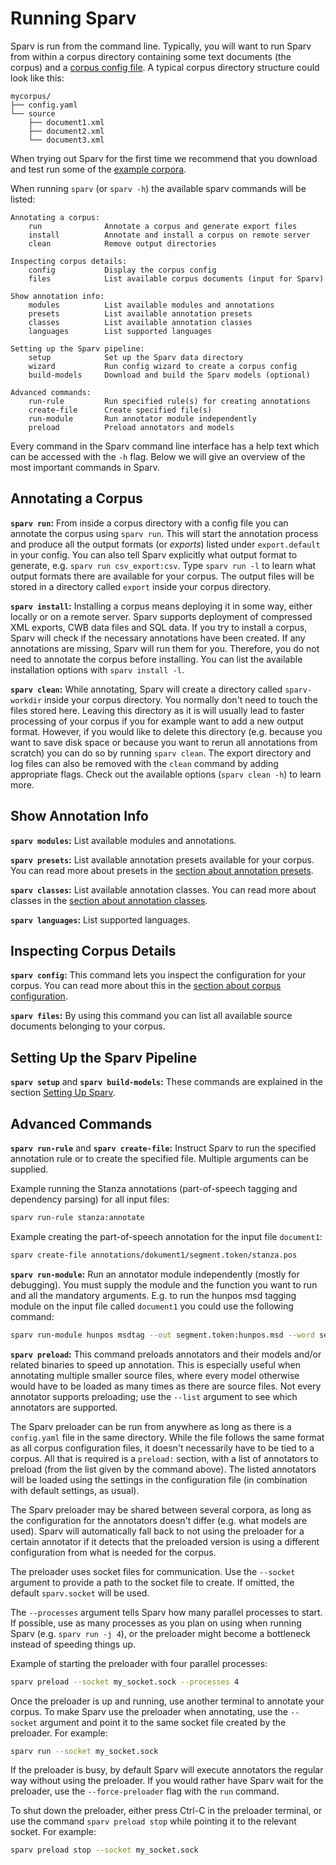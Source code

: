# Running Sparv
Sparv is run from the command line. Typically, you will want to run Sparv from within a corpus directory containing some
text documents (the corpus) and a [corpus config file](user-manual/corpus-configuration.md). A typical corpus directory
structure could look like this:

```
mycorpus/
├── config.yaml
└── source
    ├── document1.xml
    ├── document2.xml
    └── document3.xml
```

When trying out Sparv for the first time we recommend that you download and test run some of the [example
corpora](https://github.com/spraakbanken/sparv-pipeline/releases/latest/download/example_corpora.zip).

When running `sparv` (or `sparv -h`) the available sparv commands will be listed:
```
Annotating a corpus:
    run              Annotate a corpus and generate export files
    install          Annotate and install a corpus on remote server
    clean            Remove output directories

Inspecting corpus details:
    config           Display the corpus config
    files            List available corpus documents (input for Sparv)

Show annotation info:
    modules          List available modules and annotations
    presets          List available annotation presets
    classes          List available annotation classes
    languages        List supported languages

Setting up the Sparv pipeline:
    setup            Set up the Sparv data directory
    wizard           Run config wizard to create a corpus config
    build-models     Download and build the Sparv models (optional)

Advanced commands:
    run-rule         Run specified rule(s) for creating annotations
    create-file      Create specified file(s)
    run-module       Run annotator module independently
    preload          Preload annotators and models
```

Every command in the Sparv command line interface has a help text which can be accessed with the `-h` flag. Below we
will give an overview of the most important commands in Sparv.

## Annotating a Corpus
**`sparv run`:** From inside a corpus directory with a config file you can annotate the corpus using `sparv run`. This
will start the annotation process and produce all the output formats (or _exports_) listed under `export.default` in
your config. You can also tell Sparv explicitly what output format to generate, e.g. `sparv run csv_export:csv`.
Type `sparv run -l` to learn what output formats there are available for your corpus. The output files will be
stored in a directory called `export` inside your corpus directory.

**`sparv install`:** Installing a corpus means deploying it in some way, either locally or on a remote server. Sparv
supports deployment of compressed XML exports, CWB data files and SQL data. If you try to install a corpus, Sparv will
check if the necessary annotations have been created. If any annotations are missing, Sparv will run them for you.
Therefore, you do not need to annotate the corpus before installing. You can list the available installation options
with `sparv install -l`.

**`sparv clean`:** While annotating, Sparv will create a directory called `sparv-workdir` inside your corpus directory.
You normally don't need to touch the files stored here. Leaving this directory as it is will usually lead to faster
processing of your corpus if you for example want to add a new output format. However, if you would like to delete this
directory (e.g. because you want to save disk space or because you want to rerun all annotations from scratch) you
can do so by running `sparv clean`. The export directory and log files can also be removed with the `clean` command
by adding appropriate flags. Check out the available options (`sparv clean -h`) to learn more.

## Show Annotation Info
**`sparv modules`:** List available modules and annotations.

**`sparv presets`:** List available annotation presets available for your corpus. You can read more about presets in the
[section about annotation presets](user-manual/corpus-configuration.md#annotation-presets).

**`sparv classes`:** List available annotation classes. You can read more about classes in the [section about annotation
classes](user-manual/corpus-configuration.md#annotation-classes).

**`sparv languages`:** List supported languages.

## Inspecting Corpus Details
**`sparv config`:** This command lets you inspect the configuration for your corpus. You can read more about this in the
[section about corpus configuration](user-manual/corpus-configuration.md).

**`sparv files`:** By using this command you can list all available source documents belonging to your corpus.

## Setting Up the Sparv Pipeline
**`sparv setup`** and **`sparv build-models`:** These commands are explained in the section [Setting Up
Sparv](user-manual/installation-and-setup.md#setting-up-sparv).

## Advanced Commands
**`sparv run-rule`** and **`sparv create-file`:** Instruct Sparv to run the specified annotation rule or to create
the specified file. Multiple arguments can be supplied.

Example running the Stanza annotations (part-of-speech tagging and dependency parsing) for all input files:
```bash
sparv run-rule stanza:annotate
```

Example creating the part-of-speech annotation for the input file `document1`:
```bash
sparv create-file annotations/dokument1/segment.token/stanza.pos
```

**`sparv run-module`:** Run an annotator module independently (mostly for debugging). You must supply the module and the
function you want to run and all the mandatory arguments. E.g. to run the hunpos msd tagging module on the input file
called `document1` you could use the following command:
```bash
sparv run-module hunpos msdtag --out segment.token:hunpos.msd --word segment.token:misc.word --sentence segment.sentence --binary hunpos-tag --model hunpos/suc3_suc-tags_default-setting_utf8.model --morphtable hunpos/saldo_suc-tags.morphtable --patterns hunpos/suc.patterns --doc dokument1
```

**`sparv preload`:** This command preloads annotators and their models and/or related binaries to speed up
annotation.
This is especially useful when annotating multiple smaller source files, where every model otherwise would have to
be loaded as many times as there are source files. Not every annotator supports preloading; use the `--list`
argument to see which annotators are supported.

The Sparv preloader can be run from anywhere as long as there is a `config.yaml` file in the same directory.
While the file follows the same format as all corpus configuration files, it doesn't necessarily have to be tied to a
corpus. All that is required is a `preload:` section, with a list of annotators to preload (from the list given by
the command above).
The listed annotators will be loaded using the settings in the configuration file (in combination with default settings,
as usual).

The Sparv preloader may be shared between several corpora,
as long as the configuration for the annotators doesn't differ (e.g. what models are used).
Sparv will automatically fall back to not using the preloader for a certain annotator if it detects that the preloaded
version is using a different configuration from what is needed for the corpus.

The preloader uses socket files for communication. Use the `--socket` argument to provide a path to the socket file
to create. If omitted, the default `sparv.socket` will be used.

The `--processes` argument tells Sparv how many parallel processes to start. If possible, use as many processes as you
plan on using when running Sparv (e.g. `sparv run -j 4`), or the preloader might become a bottleneck instead of
speeding things up.

Example of starting the preloader with four parallel processes:
```bash
sparv preload --socket my_socket.sock --processes 4
```

Once the preloader is up and running, use another terminal to annotate your corpus. To make Sparv use the preloader when
annotating, use the `--socket` argument and point it to the same socket file created by the preloader. For example:
```bash
sparv run --socket my_socket.sock
```

If the preloader is busy, by default Sparv will execute annotators the regular way without using the preloader. If you
would rather have Sparv wait for the preloader, use the `--force-preloader` flag with the `run` command.

To shut down the preloader, either press Ctrl-C in the preloader terminal, or use the command `sparv preload stop`
while pointing it to the relevant socket. For example:

```bash
sparv preload stop --socket my_socket.sock
```
